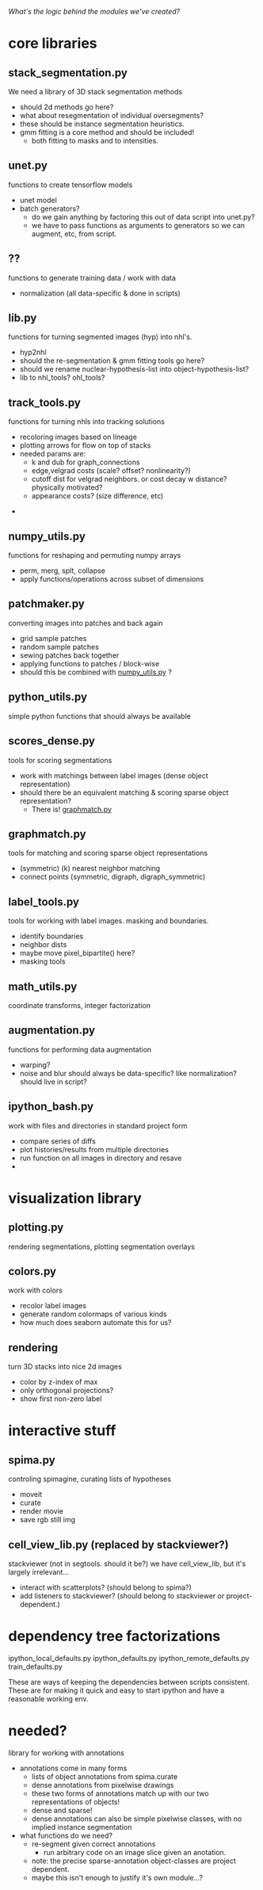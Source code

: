 *What's the logic behind the modules we've created?*

# core libraries

## stack_segmentation.py
We need a library of 3D stack segmentation methods
- should 2d methods go here?
- what about resegmentation of individual oversegments?
- these should be instance segmentation heuristics.
- gmm fitting is a core method and should be included!
    + both fitting to masks and to intensities.

## unet.py
functions to create tensorflow models
- unet model
- batch generators?
    + do we gain anything by factoring this out of data script into unet.py?
    + we have to pass functions as arguments to generators so we can augment, etc, from script.

## ??
functions to generate training data / work with data
- normalization (all data-specific & done in scripts)

## lib.py
functions for turning segmented images (hyp) into nhl's.
- hyp2nhl
- should the re-segmentation & gmm fitting tools go here?
- should we rename nuclear-hypothesis-list into object-hypothesis-list?
- lib to nhl_tools? ohl_tools?

## track_tools.py
functions for turning nhls into tracking solutions
- recoloring images based on lineage
- plotting arrows for flow on top of stacks
- needed params are:
    + k and dub for graph_connections
    + edge,velgrad costs (scale? offset? nonlinearity?)
    + cutoff dist for velgrad neighbors. or cost decay w distance? physically motivated?
    + appearance costs? (size difference, etc)
+ 

## numpy_utils.py
functions for reshaping and permuting numpy arrays
- perm, merg, splt, collapse
- apply functions/operations across subset of dimensions

## patchmaker.py
converting images into patches and back again
- grid sample patches
- random sample patches
- sewing patches back together
- applying functions to patches / block-wise
- should this be combined with [numpy_utils.py]() ? 

## python_utils.py
simple python functions that should always be available

## scores_dense.py
tools for scoring segmentations
- work with matchings between label images (dense object representation)
- should there be an equivalent matching & scoring sparse object representation?
    + There is! [graphmatch.py]()

## graphmatch.py
tools for matching and scoring sparse object representations
- (symmetric) (k) nearest neighbor matching
- connect points (symmetric, digraph, digraph_symmetric)

## label_tools.py
tools for working with label images. masking and boundaries.
- identify boundaries
- neighbor dists
- maybe move pixel_bipartite() here?
- masking tools

## math_utils.py
coordinate transforms, integer factorization

## augmentation.py
functions for performing data augmentation
- warping?
- noise and blur should always be data-specific? like normalization? should live in script?

## ipython_bash.py
work with files and directories in standard project form
- compare series of diffs
- plot histories/results from multiple directories
- run function on all images in directory and resave
- 


# visualization library

## plotting.py
rendering segmentations, plotting segmentation overlays

## colors.py
work with colors
- recolor label images
- generate random colormaps of various kinds
- how much does seaborn automate this for us?

## rendering
turn 3D stacks into nice 2d images
- color by z-index of max
- only orthogonal projections?
- show first non-zero label

# interactive stuff

## spima.py
controling spimagine, curating lists of hypotheses
- moveit
- curate
- render movie
- save rgb still img

## cell_view_lib.py (replaced by stackviewer?)
stackviewer (not in segtools. should it be?)
we have cell_view_lib, but it's largely irrelevant...
- interact with scatterplots? (should belong to spima?)
- add listeners to stackviewer? (should belong to stackviewer or project-dependent.)


# dependency tree factorizations

ipython_local_defaults.py
ipython_defaults.py
ipython_remote_defaults.py
train_defaults.py

These are ways of keeping the dependencies between scripts consistent.
These are for making it quick and easy to start ipython and have a reasonable working env.


# needed?

library for working with annotations
- annotations come in many forms
    + lists of object annotations from spima.curate
    + dense annotations from pixelwise drawings
    + these two forms of annotations match up with our two representations of objects!
    + dense and sparse!
    + dense annotations can also be simple pixelwise classes, with no implied instance segmentation
- what functions do we need?
    + re-segment given correct annotations
        * run arbitrary code on an image slice given an anotation.
    + note: the precise sparse-annotation object-classes are project dependent.
    + maybe this isn't enough to justify it's own module...?
